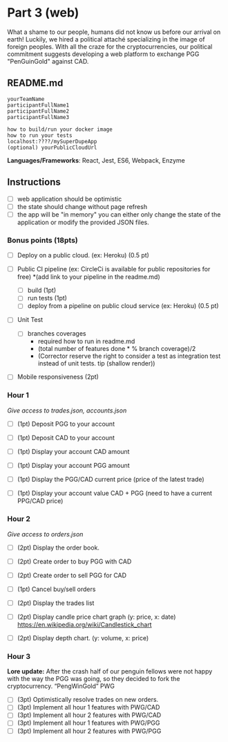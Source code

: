 # Part 3 (web)
What a shame to our people, humans did not know us before our arrival on earth! Luckily, we hired a political attaché specializing in the image of foreign peoples. With all the craze for the cryptocurrencies, our political commitment suggests developing a web platform to exchange PGG "PenGuinGold" against CAD.


## README.md

```
yourTeamName
participantFullName1
participantFullName2
participantFullName3
```

```
how to build/run your docker image
how to run your tests
localhost:????/mySuperDupeApp
(optional) yourPublicCloudUrl
```

**Languages/Frameworks**: React, Jest, ES6, Webpack, Enzyme

## Instructions

- [ ] web application should be optimistic
- [ ] the state should change without page refresh
- [ ] the app will be "in memory" you can either only change the state of the application or modify the provided JSON files.

### Bonus points (18pts)

- [ ] Deploy on a public cloud. (ex: Heroku) (0.5 pt)
- [ ] Public CI pipeline (ex: CircleCi is available for public repositories for free)
*(add link to your pipeline in the readme.md)
    - [ ] build (1pt)
    - [ ] run tests (1pt)
    - [ ] deploy from a pipeline on public cloud service (ex: Heroku) (0.5 pt)
- [ ] Unit Test
    - [ ] branches coverages
        - required how to run in readme.md
        - (total number of features done * % branch coverage)/2
        - (Corrector reserve the right to consider a test as integration test instead of unit tests. tip (shallow render))
- [ ] Mobile responsiveness (2pt)


### Hour 1
_Give access to trades.json, accounts.json_
- [ ] (1pt) Deposit PGG to your account
- [ ] (1pt) Deposit CAD to your account
- [ ] (1pt) Display your account CAD amount
- [ ] (1pt) Display your account PGG amount
- [ ] (1pt) Display the PGG/CAD current price (price of the latest trade)
- [ ] (1pt) Display your account value CAD + PGG (need to have a current PPG/CAD price)


### Hour 2 
_Give access to orders.json_
- [ ] (2pt) Display the order book.
- [ ] (2pt) Create order to buy PGG with CAD
- [ ] (2pt) Create order to sell PGG for CAD
- [ ] (1pt) Cancel buy/sell orders
- [ ] (2pt) Display the trades list
- [ ] (2pt) Display candle price chart graph (y: price, x: date) https://en.wikipedia.org/wiki/Candlestick_chart
- [ ] (2pt) Display depth chart.  (y: volume, x: price)


### Hour 3
**Lore update:** After the crash half of our penguin fellows were not happy with the way the PGG was going, so they decided to fork the cryptocurrency. “PengWinGold” PWG
- [ ] (3pt) Optimistically resolve trades on new orders.
- [ ] (3pt) Implement all hour 1 features with PWG/CAD
- [ ] (3pt) Implement all hour 2 features with PWG/CAD
- [ ] (3pt) Implement all hour 1 features with PWG/PGG
- [ ] (3pt) Implement all hour 2 features with PWG/PGG